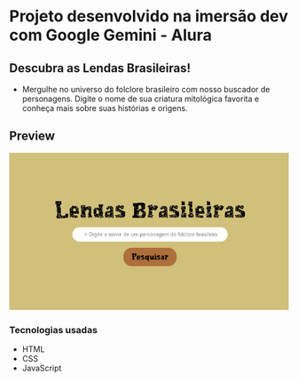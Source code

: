 # Projeto desenvolvido na imersão dev com Google Gemini - Alura

## Descubra as Lendas Brasileiras!
- Mergulhe no universo do folclore brasileiro com nosso buscador de personagens. Digite o nome de sua criatura mitológica favorita e conheça mais sobre suas histórias e origens.

## Preview
![preview do projeto](IMG/Img-preview.jpg)

### Tecnologias usadas
- HTML
- CSS
- JavaScript
